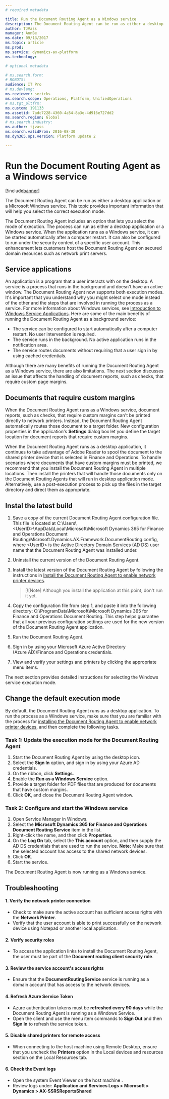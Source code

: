 ```yaml
---
# required metadata

title: Run the Document Routing Agent as a Windows service
description: The Document Routing Agent can be run as either a desktop application or a Microsoft Windows service. This topic provides important information that will help you select the correct execution mode.
author: TJVass
manager: AnnBe
ms.date: 09/13/2017
ms.topic: article
ms.prod: 
ms.service: dynamics-ax-platform
ms.technology: 

# optional metadata

# ms.search.form: 
# ROBOTS: 
audience: IT Pro
# ms.devlang: 
ms.reviewer: sericks
ms.search.scope: Operations, Platform, UnifiedOperations
# ms.tgt_pltfrm: 
ms.custom: 191133
ms.assetid: 7adc7228-4360-4a54-8a3e-4d916e727dd2
ms.search.region: Global
# ms.search.industry: 
ms.author: tjvass
ms.search.validFrom: 2016-08-30
ms.dyn365.ops.version: Platform update 2

---
```


# Run the Document Routing Agent as a Windows service

[!include[banner](../includes/banner.md)]


The Document Routing Agent can be run as either a desktop application or a Microsoft Windows service. This topic provides important information that will help you select the correct execution mode.

The Document Routing Agent includes an option that lets you select the mode of execution. The process can run as either a desktop application or a Windows service. When the application runs as a Windows service, it can be started automatically after a computer restart. It can also be configured to run under the security context of a specific user account. This enhancement lets customers host the Document Routing Agent on secured domain resources such as network print servers.

## Service applications
An application is a program that a user interacts with on the desktop. A service is a process that runs in the background and doesn't have an active window. The Document Routing Agent now supports both execution modes. It's important that you understand why you might select one mode instead of the other and the steps that are involved in running the process as a service. For more information about Windows services, see [Introduction to Windows Service Applications](https://docs.microsoft.com/en-us/dotnet/framework/windows-services/introduction-to-windows-service-applications). Here are some of the main benefits of running the Document Routing Agent as a background service:

-   The service can be configured to start automatically after a computer restart. No user intervention is required.
-   The service runs in the background. No active application runs in the notification area.
-   The service routes documents without requiring that a user sign in by using cached credentials.

Although there are many benefits of running the Document Routing Agent as a Windows service, there are also limitations. The next section discusses an issue that affects the handling of document reports, such as checks, that require custom page margins.

## Documents that require custom margins
When the Document Routing Agent runs as a Windows service, document reports, such as checks, that require custom margins can't be printed directly to network printers. Instead, the Document Routing Agent automatically routes those document to a target folder. New configuration properties in the application's **Settings** dialog box let you define the target location for document reports that require custom margins. 

When the Document Routing Agent runs as a desktop application, it continues to take advantage of Adobe Reader to spool the document to the shared printer device that is selected in Finance and Operations. To handle scenarios where documents that have custom margins must be printed, we recommend that you install the Document Routing Agent in multiple locations. Then install the printers that will handle those documents only on the Document Routing Agents that will run in desktop application mode. Alternatively, use a post-execution process to pick up the files in the target directory and direct them as appropriate.

## Instal the latest build
1.  Save a copy of the current Document Routing Agent configuration file. This file is located at C:\\Users\\&lt;UserID&gt;\\AppData\\Local\\Microsoft\\Microsoft Dynamics 365 for Finance and Operations Document Routing\\Microsoft.Dynamics.AX.Framework.DocumentRouting.config, where &lt;UserID&gt; is the Active Directory Domain Services (AD DS) user name that the Document Routing Agent was installed under.
2.  Uninstall the current version of the Document Routing Agent.
3.  Install the latest version of the Document Routing Agent by following the instructions in [Install the Document Routing Agent to enable network printer devices](install-document-routing-agent.md). 

    > [![Note]
    > Although you install the application at this point, don't run it yet.

4.  Copy the configuration file from step 1, and paste it into the following directory: C:\\ProgramData\\Microsoft\\Microsoft Dynamics 365 for Finance and Operations Document Routing. This step helps guarantee that all your previous configuration settings are used for the new version of the Document Routing Agent application.
5.  Run the Document Routing Agent.
6.  Sign in by using your Microsoft Azure Active Directory (Azure AD)/Finance and Operations credentials.
7.  View and verify your settings and printers by clicking the appropriate menu items.

The next section provides detailed instructions for selecting the Windows service execution mode.

## Change the default execution mode
By default, the Document Routing Agent runs as a desktop application. To run the process as a Windows service, make sure that you are familiar with the process for [installing the Document Routing Agent to enable network printer devices](install-document-routing-agent.md), and then complete the following tasks.

### Task 1: Update the execution mode for the Document Routing Agent

1.  Start the Document Routing Agent by using the desktop icon.
2.  Select the **Sign In** option, and sign in by using your Azure AD credentials.
3.  On the ribbon, click **Settings**.
4.  Enable the **Run as a Windows Service** option.
5.  Provide a target folder for PDF files that are produced for documents that have custom margins.
6.  Click **OK**, and close the Document Routing Agent window.

### Task 2: Configure and start the Windows service

1.  Open Service Manager in Windows.
2.  Select the **Microsoft Dynamics 365 for Finance and Operations Document Routing Service** item in the list.
3.  Right-click the name, and then click **Properties**.
4.  On the **Log On** tab, select the **This account** option, and then supply the AD DS credentials that are used to run the service. **Note:** Make sure that the selected account has access to the shared network devices.
5.  Click **OK**.
6.  Start the service.

The Document Routing Agent is now running as a Windows service.

## Troubleshooting
#### 1.  Verify the network printer connection
-   Check to make sure the active account has sufficient access rights with the **Network Printer**.
-   Verify that the user account is able to print successfully on the network device using Notepad or another local application.
    
#### 2. Verify security roles
-   To access the application links to install the Document Routing Agent, the user must be part of the **Document routing client security role**.
    
#### 3.  Review the service account's access rights
-   Ensure that the **DocumentRoutingService** service is running as a domain account that has access to the network devices.
    
#### 4.  Refresh Azure Service Token  
-   Azure authentication tokens must be **refreshed every 90 days** while the Document Routing Agent is running as a Windows Service.
-   Open the client and use the menu item commands to **Sign Out** and then **Sign In** to refresh the service token..
    
#### 5.  Disable shared printers for remote access
-   When connecting to the host machine using Remote Desktop, ensure that you uncheck the **Printers** option in the Local devices and resources section on the Local Resources tab. 
    
#### 6.  Check the Event logs
-   Open the system Event Viewer on the host machine .
-   Review logs under:  **Application and Services Logs > Microsoft > Dynamics > AX-SSRSReportsShared**

